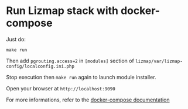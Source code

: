 # Run Lizmap stack with docker-compose

Just do:

```
make run
```

Then add `pgrouting.access=2` in `[modules]` section of `lizmap/var/lizmap-config/localconfig.ini.php`

Stop execution then `make run` again to launch module installer.

Open your browser at `http://localhost:9090`

For more informations, refer to the [docker-compose documentation](https://docs.docker.com/compose/)
